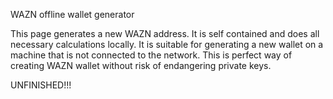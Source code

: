 WAZN offline wallet generator

This page generates a new WAZN address. It is self contained and does all necessary calculations locally. It is suitable for generating a new wallet on a machine that is not connected to the network. This is perfect way of creating WAZN wallet without risk of endangering private keys.

UNFINISHED!!!

